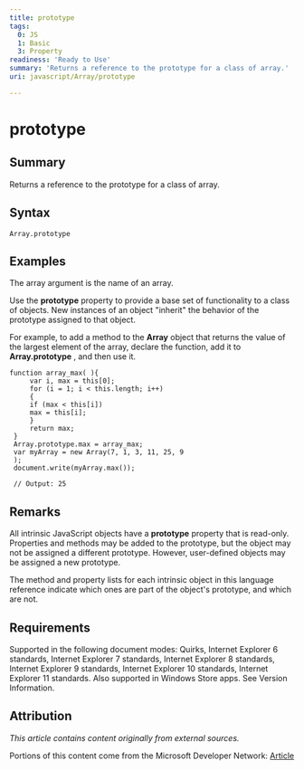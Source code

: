 ```yaml
---
title: prototype
tags:
  0: JS
  1: Basic
  3: Property
readiness: 'Ready to Use'
summary: 'Returns a reference to the prototype for a class of array.'
uri: javascript/Array/prototype

---
```

# prototype

## Summary

Returns a reference to the prototype for a class of array.

## Syntax

    Array.prototype

## Examples

The array argument is the name of an array.

Use the **prototype** property to provide a base set of functionality to a class of objects. New instances of an object "inherit" the behavior of the prototype assigned to that object.

For example, to add a method to the **Array** object that returns the value of the largest element of the array, declare the function, add it to **Array.prototype** , and then use it.

``` {.js}
function array_max( ){
     var i, max = this[0];
     for (i = 1; i < this.length; i++)
     {
     if (max < this[i])
     max = this[i];
     }
     return max;
 }
 Array.prototype.max = array_max;
 var myArray = new Array(7, 1, 3, 11, 25, 9
 );
 document.write(myArray.max());

 // Output: 25
```

## Remarks

All intrinsic JavaScript objects have a **prototype** property that is read-only. Properties and methods may be added to the prototype, but the object may not be assigned a different prototype. However, user-defined objects may be assigned a new prototype.

The method and property lists for each intrinsic object in this language reference indicate which ones are part of the object's prototype, and which are not.

## Requirements

Supported in the following document modes: Quirks, Internet Explorer 6 standards, Internet Explorer 7 standards, Internet Explorer 8 standards, Internet Explorer 9 standards, Internet Explorer 10 standards, Internet Explorer 11 standards. Also supported in Windows Store apps. See Version Information.

## Attribution

*This article contains content originally from external sources.*

Portions of this content come from the Microsoft Developer Network: [Article](http://msdn.microsoft.com/en-us/library/ie/jj155285(v=vs.94).aspx)

